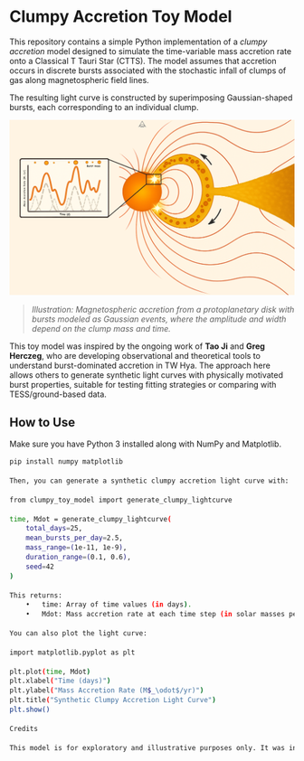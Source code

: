 # Clumpy Accretion Toy Model

This repository contains a simple Python implementation of a *clumpy accretion* model designed to simulate the time-variable mass accretion rate onto a Classical T Tauri Star (CTTS). The model assumes that accretion occurs in discrete bursts associated with the stochastic infall of clumps of gas along magnetospheric field lines.

The resulting light curve is constructed by superimposing Gaussian-shaped bursts, each corresponding to an individual clump.

![Clumpy Accretion Illustration](clumpy_accretion_cartoon.png)

> *Illustration: Magnetospheric accretion from a protoplanetary disk with bursts modeled as Gaussian events, where the amplitude and width depend on the clump mass and time.*

This toy model was inspired by the ongoing work of **Tao Ji** and **Greg Herczeg**, who are developing observational and theoretical tools to understand burst-dominated accretion in TW Hya. The approach here allows others to generate synthetic light curves with physically motivated burst properties, suitable for testing fitting strategies or comparing with TESS/ground-based data.

## How to Use

Make sure you have Python 3 installed along with NumPy and Matplotlib.

```bash
pip install numpy matplotlib

Then, you can generate a synthetic clumpy accretion light curve with:

from clumpy_toy_model import generate_clumpy_lightcurve

time, Mdot = generate_clumpy_lightcurve(
    total_days=25,
    mean_bursts_per_day=2.5,
    mass_range=(1e-11, 1e-9),
    duration_range=(0.1, 0.6),
    seed=42
)

This returns:
	•	time: Array of time values (in days).
	•	Mdot: Mass accretion rate at each time step (in solar masses per year).

You can also plot the light curve:

import matplotlib.pyplot as plt

plt.plot(time, Mdot)
plt.xlabel("Time (days)")
plt.ylabel("Mass Accretion Rate (M$_\odot$/yr)")
plt.title("Synthetic Clumpy Accretion Light Curve")
plt.show()

Credits

This model is for exploratory and illustrative purposes only. It was inspired by the theoretical and observational framework developed by Tao Ji and Greg Herczeg.

